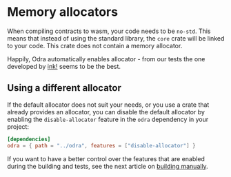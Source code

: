 # Memory allocators

When compiling contracts to wasm, your code needs to be `no-std`.
This means that instead of using the standard library, the `core`
crate will be linked to your code. This crate does not contain
a memory allocator.

Happily, Odra automatically enables allocator - from our tests 
the one developed by [ink!](https://docs.rs/ink_allocator/latest/ink_allocator/)
seems to be the best.

## Using a different allocator

If the default allocator does not suit your needs, or you use a crate that
already provides an allocator, you can disable the default allocator by enabling
the `disable-allocator` feature in the `odra` dependency in your project:

```toml
[dependencies]
odra = { path = "../odra", features = ["disable-allocator"] }
```

If you want to have a better control over the features that are enabled
during the building and tests, see the next article on [building manually](06-building-manually.md).